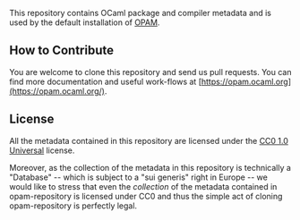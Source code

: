 This repository contains OCaml package and compiler metadata and is
used by the default installation of [OPAM](https://opam.ocaml.org/).

## How to Contribute

You are welcome to clone this repository and send us pull
requests. You can find more documentation and useful work-flows at
[https://opam.ocaml.org](https://opam.ocaml.org/).

## License

All the metadata contained in this repository are licensed under the
[CC0 1.0 Universal](http://creativecommons.org/publicdomain/zero/1.0/)
license.

Moreover, as the collection of the metadata in this repository is
technically a "Database" -- which is subject to a "sui generis" right
in Europe -- we would like to stress that even the *collection* of
the metadata contained in opam-repository is licensed under CC0 and
thus the simple act of cloning opam-repository is perfectly legal.
